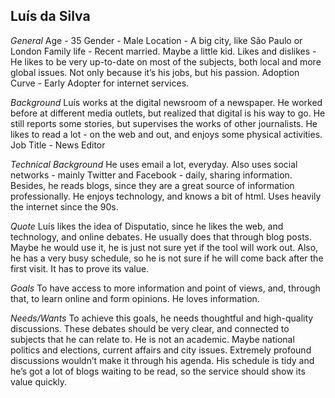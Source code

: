 Luís da Silva
---

*General*
Age - 35
Gender - Male
Location - A big city, like São Paulo or London
Family life - Recent married. Maybe a little kid.
Likes and dislikes - He likes to be very up-to-date on most of the subjects, both local and more global issues. Not only because it’s his jobs, but his passion.
Adoption Curve - Early Adopter for internet services.

*Background*
Luís works at the digital newsroom of a newspaper. He worked before at different media outlets, but realized that digital is his way to go. He still reports some stories, but supervises the works of other journalists. He likes to read a lot - on the web and out, and enjoys some physical activities.
Job Title - News Editor

*Technical Background*
He uses email a lot, everyday. Also uses social networks - mainly Twitter and Facebook - daily, sharing information. Besides, he reads blogs, since they are a great source of information professionally. He enjoys technology, and knows a bit of html. Uses heavily the internet since the 90s.

*Quote*
Luís likes the idea of Disputatio, since he likes the web, and technology, and online debates. He usually does that through blog posts. Maybe he would use it, he is just not sure yet if the tool will work out. Also, he has a very busy schedule, so he is not sure if he will come back after the first visit. It has to prove its value.

*Goals*
To have access to more information and point of views, and, through that, to learn online and form opinions. He loves information.

*Needs/Wants*
To achieve this goals, he needs thoughtful and high-quality discussions. These debates should be very clear, and connected to subjects that he can relate to. He is not an academic. Maybe national politics and elections, current affairs and city issues. Extremely profound discussions wouldn’t make it through his agenda. His schedule is tidy and he’s got a lot of blogs waiting to be read, so the service should show its value quickly.